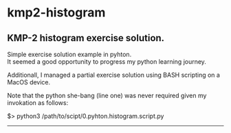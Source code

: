 # kmp2-histogram
KMP-2 histogram exercise solution.
---
Simple exercise solution example in pyhton.<br />
It seemed a good opportunity to progress my python learning journey.

Additionall, I managed a partial exercise solution using BASH scripting
on a MacOS device.

Note that the python she-bang (line one) was never required given my invokation as follows:

$> python3 /path/to/scipt/0.pyhton.histogram.script.py

---
